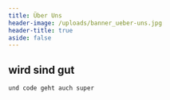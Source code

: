 ```yaml
---
title: Über Uns
header-image: /uploads/banner_ueber-uns.jpg
header-title: true
aside: false
---
```

## wird sind gut

```
und code geht auch super
```
